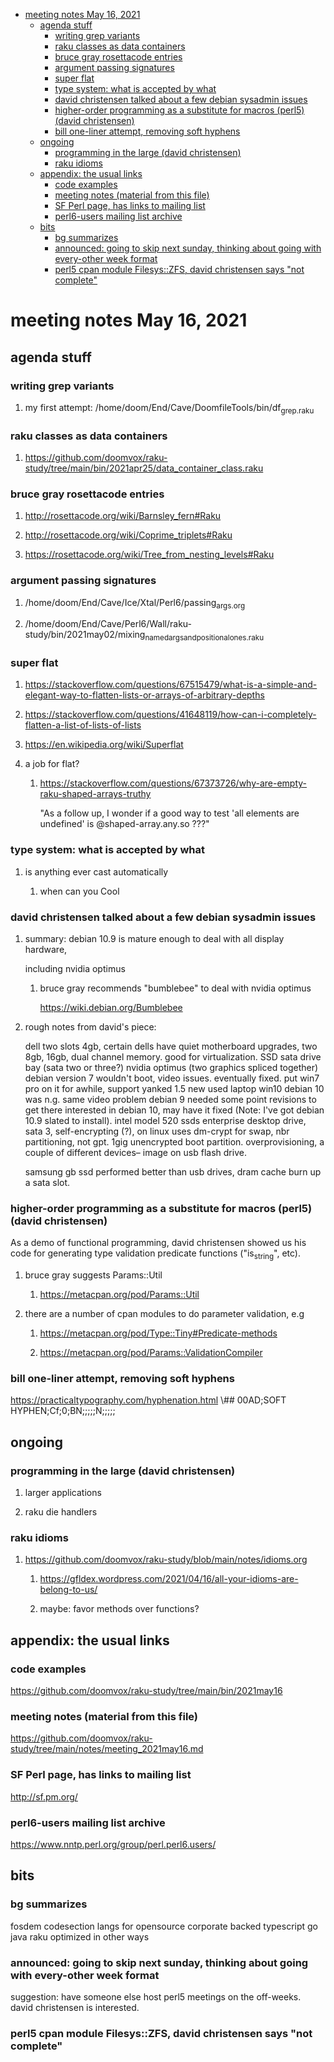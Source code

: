 - [meeting notes May 16, 2021](#org9faf235)
  - [agenda stuff](#org73b72ce)
    - [writing grep variants](#orgd151ba0)
    - [raku classes as data containers](#org992b095)
    - [bruce gray rosettacode entries](#org64e525e)
    - [argument passing signatures](#org0e81ebf)
    - [super flat](#org67fc97a)
    - [type system: what is accepted by what](#org98dc122)
    - [david christensen talked about a few debian sysadmin issues](#orgc2027b7)
    - [higher-order programming as a substitute for macros (perl5)  (david christensen)](#org02e23c9)
    - [bill one-liner attempt, removing soft hyphens](#orgb5d5779)
  - [ongoing](#org7b57623)
    - [programming in the large (david christensen)](#orgd988e56)
    - [raku idioms](#org495dec6)
  - [appendix: the usual links](#org67e51c3)
    - [code examples](#org562427b)
    - [meeting notes (material from this file)](#orgfd4b9e7)
    - [SF Perl page, has links to mailing list](#org117fe45)
    - [perl6-users mailing list archive](#org0a92282)
  - [bits](#org790cc60)
    - [bg summarizes](#org80a20ff)
    - [announced: going to skip next sunday, thinking about going with every-other week format](#orgdd2032a)
    - [perl5 cpan module  Filesys::ZFS, david christensen says "not complete"](#org9ffaf35)


<a id="org9faf235"></a>

# meeting notes May 16, 2021


<a id="org73b72ce"></a>

## agenda stuff


<a id="orgd151ba0"></a>

### writing grep variants

1.  my first attempt: /home/doom/End/Cave/DoomfileTools/bin/df<sub>grep.raku</sub>


<a id="org992b095"></a>

### raku classes as data containers

1.  <https://github.com/doomvox/raku-study/tree/main/bin/2021apr25/data_container_class.raku>


<a id="org64e525e"></a>

### bruce gray rosettacode entries

1.  <http://rosettacode.org/wiki/Barnsley_fern#Raku>

2.  <http://rosettacode.org/wiki/Coprime_triplets#Raku>

3.  <https://rosettacode.org/wiki/Tree_from_nesting_levels#Raku>


<a id="org0e81ebf"></a>

### argument passing signatures

1.  /home/doom/End/Cave/Ice/Xtal/Perl6/passing<sub>args.org</sub>

2.  /home/doom/End/Cave/Perl6/Wall/raku-study/bin/2021may02/mixing<sub>named</sub><sub>args</sub><sub>and</sub><sub>positional</sub><sub>ones.raku</sub>


<a id="org67fc97a"></a>

### super flat

1.  <https://stackoverflow.com/questions/67515479/what-is-a-simple-and-elegant-way-to-flatten-lists-or-arrays-of-arbitrary-depths>

2.  <https://stackoverflow.com/questions/41648119/how-can-i-completely-flatten-a-list-of-lists-of-lists>

3.  <https://en.wikipedia.org/wiki/Superflat>

4.  a job for flat?

    1.  <https://stackoverflow.com/questions/67373726/why-are-empty-raku-shaped-arrays-truthy>
    
        "As a follow up, I wonder if a good way to test 'all elements are undefined' is @shaped-array.any.so ???"


<a id="org98dc122"></a>

### type system: what is accepted by what

1.  is anything ever cast automatically

    1.  when can you Cool


<a id="orgc2027b7"></a>

### david christensen talked about a few debian sysadmin issues

1.  summary: debian 10.9 is mature enough to deal with all display hardware,

    including nvidia optimus
    
    1.  bruce gray recommends "bumblebee" to deal with nvidia optimus
    
        <https://wiki.debian.org/Bumblebee>

2.  rough notes from david's piece:

    dell two slots 4gb, certain dells have quiet motherboard upgrades, two 8gb, 16gb, dual channel memory. good for virtualization. SSD sata drive bay (sata two or three?) nvidia optimus (two graphics spliced together) debian version 7 wouldn't boot, video issues. eventually fixed. put win7 pro on it for awhile, support yanked 1.5 new used laptop win10 debian 10 was n.g. same video problem debian 9 needed some point revisions to get there interested in debian 10, may have it fixed (Note: I've got debian 10.9 slated to install). intel model 520 ssds enterprise desktop drive, sata 3, self-encrypting (?), on linux uses dm-crypt for swap, nbr partitioning, not gpt. 1gig unencrypted boot partition. overprovisioning, a couple of different devices&#x2013; image on usb flash drive.
    
    samsung gb ssd performed better than usb drives, dram cache burn up a sata slot.


<a id="org02e23c9"></a>

### higher-order programming as a substitute for macros (perl5)  (david christensen)

As a demo of functional programming, david christensen showed us his code for generating type validation predicate functions ("is<sub>string</sub>", etc).

1.  bruce gray suggests Params::Util

    1.  <https://metacpan.org/pod/Params::Util>

2.  there are a number of cpan modules to do parameter validation, e.g

    1.  <https://metacpan.org/pod/Type::Tiny#Predicate-methods>
    
    2.  <https://metacpan.org/pod/Params::ValidationCompiler>


<a id="orgb5d5779"></a>

### bill one-liner attempt, removing soft hyphens

<https://practicaltypography.com/hyphenation.html> \\## 00AD;SOFT HYPHEN;Cf;0;BN;;;;;N;;;;;


<a id="org7b57623"></a>

## ongoing


<a id="orgd988e56"></a>

### programming in the large (david christensen)

1.  larger applications

2.  raku die handlers


<a id="org495dec6"></a>

### raku idioms

1.  <https://github.com/doomvox/raku-study/blob/main/notes/idioms.org>

    1.  <https://gfldex.wordpress.com/2021/04/16/all-your-idioms-are-belong-to-us/>
    
    2.  maybe: favor methods over functions?


<a id="org67e51c3"></a>

## appendix: the usual links


<a id="org562427b"></a>

### code examples

<https://github.com/doomvox/raku-study/tree/main/bin/2021may16>


<a id="orgfd4b9e7"></a>

### meeting notes (material from this file)

<https://github.com/doomvox/raku-study/tree/main/notes/meeting_2021may16.md>


<a id="org117fe45"></a>

### SF Perl page, has links to mailing list

<http://sf.pm.org/>


<a id="org0a92282"></a>

### perl6-users mailing list archive

<https://www.nntp.perl.org/group/perl.perl6.users/>


<a id="org790cc60"></a>

## bits


<a id="org80a20ff"></a>

### bg summarizes

fosdem codesection langs for opensource corporate backed typescript go java raku optimized in other ways


<a id="orgdd2032a"></a>

### announced: going to skip next sunday, thinking about going with every-other week format

suggestion: have someone else host perl5 meetings on the off-weeks. david christensen is interested.


<a id="org9ffaf35"></a>

### perl5 cpan module  Filesys::ZFS, david christensen says "not complete"
